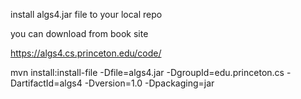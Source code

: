 install algs4.jar file to your local repo

you can download from book site

https://algs4.cs.princeton.edu/code/

mvn install:install-file -Dfile=algs4.jar -DgroupId=edu.princeton.cs -DartifactId=algs4 -Dversion=1.0 -Dpackaging=jar
